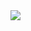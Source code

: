 <!--
### Hi there 👋


**bgenia/bgenia** is a ✨ _special_ ✨ repository because its `README.md` (this file) appears on your GitHub profile.

Here are some ideas to get you started:

- 🔭 I’m currently working on ...
- 🌱 I’m currently learning ...
- 👯 I’m looking to collaborate on ...
- 🤔 I’m looking for help with ...
- 💬 Ask me about ...
- 📫 How to reach me: ...
- 😄 Pronouns: ...
- ⚡ Fun fact: ...
-->
<div align="center">
  <div style="display: flex; align-items: flex-start;">
    <img src="https://badge42.herokuapp.com/api/stats/bgenia?privacyEmail=false&darkmode=true" />
    <!--
    <img src="https://github-readme-stats.vercel.app/api/top-langs/?username=bgenia&layout=compact&title_color=ffffff&icon_color=34abeb&text_color=daf7dc&bg_color=151515" />
    -->
  </div>
</div>
